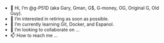 - 👋 Hi, I’m @g-P51D (aka Gary, Gman, G$, G-money, OG, Original G, Old Guy).
- 👀 I’m interested in retiring as soon as possible.
- 🌱 I’m currently learning Git, Docker, and Espanol.
- 💞️ I’m looking to collaborate on ...
- 📫 How to reach me ...

<!---
g-P51D/g-P51D is a ✨ special ✨ repository because its `README.md` (this file) appears on your GitHub profile.
You can click the Preview link to take a look at your changes.
--->
